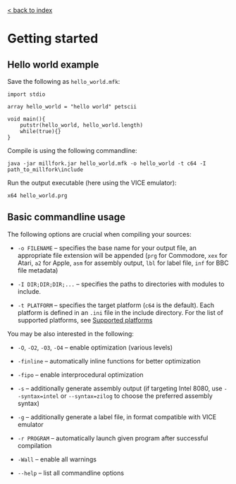[< back to index](../index.md)

# Getting started

## Hello world example

Save the following as `hello_world.mfk`:

```
import stdio

array hello_world = "hello world" petscii

void main(){
    putstr(hello_world, hello_world.length)
    while(true){}
}
```

Compile is using the following commandline:

```
java -jar millfork.jar hello_world.mfk -o hello_world -t c64 -I path_to_millfork\include
```

Run the output executable (here using the VICE emulator):

```
x64 hello_world.prg
```

## Basic commandline usage

The following options are crucial when compiling your sources:

* `-o FILENAME` – specifies the base name for your output file, an appropriate file extension will be appended (`prg` for Commodore, `xex` for Atari, `a2` for Apple, `asm` for assembly output, `lbl` for label file, `inf` for BBC file metadata)

* `-I DIR;DIR;DIR;...` – specifies the paths to directories with modules to include.  

* `-t PLATFORM` – specifies the target platform (`c64` is the default). Each platform is defined in an `.ini` file in the include directory. For the list of supported platforms, see [Supported platforms](target-platforms.md)

You may be also interested in the following:

* `-O`, `-O2`, `-O3`, `-O4` – enable optimization (various levels)

* `-finline` – automatically inline functions for better optimization

* `-fipo` – enable interprocedural optimization

* `-s` – additionally generate assembly output
(if targeting Intel 8080, use `--syntax=intel` or `--syntax=zilog` to choose the preferred assembly syntax)

* `-g` – additionally generate a label file, in format compatible with VICE emulator

* `-r PROGRAM` – automatically launch given program after successful compilation

* `-Wall` – enable all warnings

* `--help` – list all commandline options
